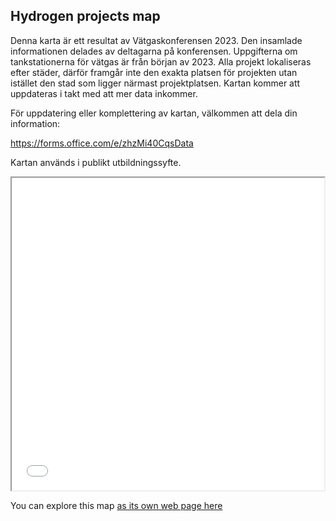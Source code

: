 ## Hydrogen projects map

Denna karta är ett resultat av Vätgaskonferensen 2023. Den insamlade informationen delades av deltagarna på konferensen. Uppgifterna om tankstationerna för vätgas är från början av 2023. Alla projekt lokaliseras efter städer, därför framgår inte den exakta platsen för projekten utan istället den stad som ligger närmast projektplatsen. Kartan kommer att uppdateras i takt med att mer data inkommer.

För uppdatering eller komplettering av kartan, välkommen att dela din information:

https://forms.office.com/e/zhzMi40CqsData

Kartan används i publikt utbildningssyfte.

<iframe src="HydrogenProjects.html" height="500" width="500"></iframe>

You can explore this map [as its own web page here](HydrogenProjects.html)
